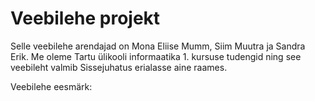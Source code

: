 # Veebilehe projekt

Selle veebilehe arendajad on Mona Eliise Mumm, Siim Muutra ja Sandra Erik. Me oleme Tartu ülikooli informaatika 1. kursuse tudengid ning see veebileht valmib Sissejuhatus erialasse aine raames.

Veebilehe eesmärk: 

